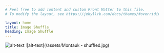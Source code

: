 ```yaml
---
# Feel free to add content and custom Front Matter to this file.
# To modify the layout, see https://jekyllrb.com/docs/themes/#overriding-theme-defaults

layout: home
title: Image Shuffle
heading: Image Shuffle
---
```

![alt-text](/assets/Montauk.jpg) ![alt-text](/assets/Montauk - shuffled.jpg) <!-- .element height="50%" width="50%" -->
